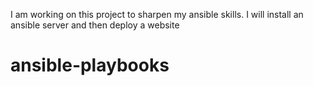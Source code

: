 I am working on this project to sharpen my ansible skills.
I will install an ansible server and then deploy a website 
# ansible-playbooks
